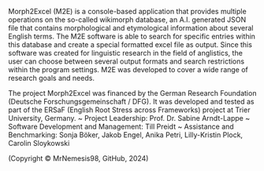 Morph2Excel (M2E) is a console-based application that provides multiple operations on the so-called wikimorph database, 
an A.I. generated JSON file that contains morphological and etymological information about several English terms. 
The M2E software is able to search for specific entries within this database and create a special formatted excel file as output. 
Since this software was created for linguistic research in the field of anglistics, the user can choose between several output formats 
and search restrictions within the program settings. M2E was developed to cover a wide range of research goals and needs.

The project Morph2Excel was financed by the German Research Foundation (Deutsche Forschungsgemeinschaft / DFG). It was developed and tested as part of the ERSaF (English Root Stress across Frameworks) project at Trier University, Germany. 
~ Project Leadership: Prof. Dr. Sabine Arndt-Lappe ~ Software Development and Management: Till Preidt ~ Assistance and Benchmarking: Sonja Böker, Jakob Engel, Anika Petri, Lilly-Kristin Plock, Carolin Sloykowski

(Copyright © MrNemesis98, GitHub, 2024)
